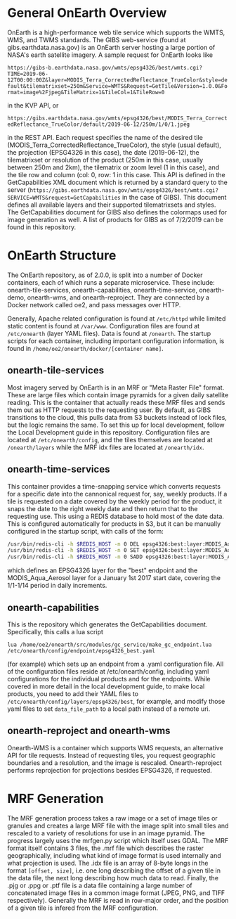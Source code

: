 # General OnEarth Overview

OnEarth is a high-performance web tile service which supports the WMTS, WMS, and TWMS standards. The GIBS web-service (found at gibs.earthdata.nasa.gov) is an OnEarth server hosting a large portion of NASA's earth satellite imagery. A sample request for OnEarth looks like

`https://gibs-b.earthdata.nasa.gov/wmts/epsg4326/best/wmts.cgi?TIME=2019-06-12T00:00:00Z&layer=MODIS_Terra_CorrectedReflectance_TrueColor&style=default&tilematrixset=250m&Service=WMTS&Request=GetTile&Version=1.0.0&Format=image%2Fjpeg&TileMatrix=1&TileCol=1&TileRow=0`

in the KVP API, or 

`https://gibs.earthdata.nasa.gov/wmts/epsg4326/best/MODIS_Terra_CorrectedReflectance_TrueColor/default/2019-06-12/250m/1/0/1.jpeg`

in the REST API. Each request specifies the name of the desired tile (MODIS_Terra_CorrectedReflectance_TrueColor), the style (usual default), the projection (EPSG4326 in this case), the date (2019-06-12), the tilematrixset or resolution of the product (250m in this case, usually between 250m and 2km), the tilematrix or zoom level (1 in this case), and the tile row and column (col: 0, row: 1 in this case. This API is defined in the GetCapabilities XML document which is returned by a standard query to the server (`https://gibs.earthdata.nasa.gov/wmts/epsg4326/best/wmts.cgi?SERVICE=WMTS&request=GetCapabilities` in the case of GIBS). This document defines all available layers and their supported tilematrixsets and styles. The GetCapabilities document for GIBS also defines the colormaps used for image generation as well. A list of products for GIBS as of 7/2/2019 can be found in this repository.

# OnEarth Structure

The OnEarth repository, as of 2.0.0, is split into a number of Docker containers, each of which runs a separate microservice. These include: onearth-tile-services, onearth-capabilities, onearth-time-service, onearth-demo, onearth-wms, and onearth-reproject. They are connected by a Docker network called oe2, and pass messages over HTTP.

Generally, Apache related configuration is found at `/etc/httpd` while limited static content is found at `/var/www`. Configuration files are found at `/etc/onearth` (layer YAML files). Data is found at `/onearth`. The startup scripts for each container, including important configuration information, is found in `/home/oe2/onearth/docker/[container name]`. 

## onearth-tile-services

Most imagery served by OnEarth is in an MRF or "Meta Raster File" format. These are large files which contain image pyramids for a given daily satellite reading. This is the container that actually reads these MRF files and sends them out as HTTP requests to the requesting user. By default, as GIBS transitions to the cloud, this pulls data from S3 buckets instead of lock files, but the logic remains the same. To set this up for local development, follow the Local Development guide in this repository. Configuration files are located at `/etc/onearth/config`, and the tiles themselves are located at `/onearth/layers` while the MRF idx files are located at `/onearth/idx`.

## onearth-time-services

This container provides a time-snapping service which converts requests for a specific date into the cannonical request for, say, weekly products. If a tile is requested on a date covered by the weekly period for the product, it snaps the date to the right weekly date and then return that to the requesting use. This using a REDIS database to hold most of the date data. This is configured automatically for products in S3, but it can be manually configured in the startup script, with calls of the form:

```bash
/usr/bin/redis-cli -h $REDIS_HOST -n 0 DEL epsg4326:best:layer:MODIS_Aqua_Aerosol
/usr/bin/redis-cli -h $REDIS_HOST -n 0 SET epsg4326:best:layer:MODIS_Aqua_Aerosol:default "2017-01-01"
/usr/bin/redis-cli -h $REDIS_HOST -n 0 SADD epsg4326:best:layer:MODIS_Aqua_Aerosol:periods "2017-01-01/2017-01-14/P1D"
```

which defines an EPSG4326 layer for the "best" endpoint and the MODIS_Aqua_Aerosol layer for a January 1st 2017 start date, covering the 1/1-1/14 period in daily increments. 

## onearth-capabilities

This is the repository which generates the GetCapabilities document. Specifically, this calls a lua script

`lua /home/oe2/onearth/src/modules/gc_service/make_gc_endpoint.lua /etc/onearth/config/endpoint/epsg4326_best.yaml`

(for example) which sets up an endpoint from a .yaml configuration file. All of the configuration files reside at /etc/onearth/config, including yaml configurations for the individual products and for the endpoints. While covered in more detail in the local development guide, to make local products, you need to add their YAML files to `/etc/onearth/config/layers/epsg4326/best`, for example, and modify those yaml files to set `data_file_path` to a local path instead of a remote uri.

## onearth-reproject and onearth-wms

Onearth-WMS is a container which supports WMS requests, an alternative API for tile requests. Instead of requesting tiles, you request geographic boundaries and a resolution, and the image is rescaled. Onearth-reproject performs reprojection for projections besides EPSG4326, if requested.

# MRF Generation

The MRF generation process takes a raw image or a set of image tiles or granules and creates a large MRF file with the image split into small tiles and rescaled to a variety of resolutions for use in an image pyramid. The progress largely uses the mrfgen.py script which itself uses GDAL. The MRF format itself contains 3 files, the .mrf file which describes the raster geographically, including
what kind of image format is used internally and what projection is used. The .idx file is an array of 8-byte longs in the format
`[offset, size]`, i.e. one long describing the offset of a given tile in the data file, the next long describing how much data to
read. Finally, the .pjg or .ppg or .ptf file is a data file containing a large number of concatenated image files in a common image
format (JPEG, PNG, and TIFF respectively). Generally the MRF is read in row-major order, and the position of a given tile is infered
from the MRF configuration.